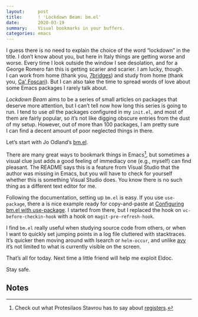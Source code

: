 ```yaml
---
layout:     post
title:      ! 'Lockdown Beam: bm.el'
date:       2020-03-19
summary:    Visual bookmarks in your buffers.
categories: emacs
---
```


I guess there is no need to explain the choice of the word “lockdown” in the
title. I don’t know about you, but here in Italy things are getting worse and
worse. Every time I look outside the window I see desolation, and for a George
Romero fan this is getting scarier and scarier. I am lucky, though. I can work
from home (thank you, [7bridges](https://7bridges.eu)) and study from home (thank you, [Ca' Foscari](https://www.unive.it/)).
But I can also take the time to spread words of love about some Emacs packages
I rarely talk about.

*Lockdown Beam* aims to be a series of small articles on packages that deserve
more attention, but I can’t tell now how long this series is going to run.
I tend to use *all* the packages configured in my `init.el`, and most of them are
fairly popular, so it’s not like digging obscure entries from the dust of my
setup. However, out of more than 100 packages, I am pretty sure I can find a
decent amount of poor neglected things in there.

Let’s start with Jo Odland’s [bm.el](https://github.com/joodland/bm).

There are many great ways to bookmark things in Emacs[^1], but sometimes a visual
clue just adds a good feeling of immediacy one (e.g., myself) can find pleasant.
The README says this is a feature from Visual Studio that the author was missing
in Emacs, but you will have to check for yourself whether this is something
Visual Studio does. You know there is no such thing as a different text editor
for me.

Following the documentation, setting up `bm.el` is easy. If you use `use-package`,
there a is nice example ready for copy-and-paste at [Configuring bm.el with
use-package](https://github.com/joodland/bm#configuring-bmel-with-use-package). I started from there, but I replaced the hook on
`vc-before-checkin-hook` with a hook on `magit-pre-refresh-hook`.

I find `bm.el` really useful when studying source code from others, or when I want
to quickly set jumping points in a log file cluttered with stacktraces.
It’s quicker then moving around with Isearch or `helm-occur`, and unlike [avy](https://github.com/abo-abo/avy) it’s
not limited to what is currently visible on the screen.

That’s all for today. Next time a little friend will help me exploit Eldoc.

Stay safe.

## Notes

[^1]: Check out what Protesilaos Stavrou has to say about [registers](https://protesilaos.com/codelog/2020-03-08-emacs-registers/).








